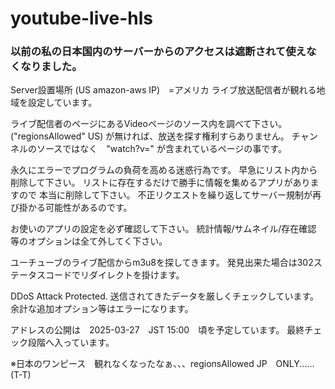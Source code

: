 # youtube-live-hls

### 以前の私の日本国内のサーバーからのアクセスは遮断されて使えなくなりました。

Server設置場所 (US amazon-aws IP)　=アメリカ
ライブ放送配信者が観れる地域を設定しています。

ライブ配信者のページにあるVideoページのソース内を調べて下さい。("regionsAllowed" US) が無ければ、放送を探す権利すらありません。
チャンネルのソースではなく　"watch?v=" が含まれているページの事です。

永久にエラーでプログラムの負荷を高める迷惑行為です。
早急にリスト内から削除して下さい。
リストに存在するだけで勝手に情報を集めるアプリがありますので
本当に削除して下さい。
不正リクエストを繰り返してサーバー規制が再び掛かる可能性があるのです。

お使いのアプリの設定を必ず確認して下さい。
統計情報/サムネイル/存在確認　等のオプションは全て外してく下さい。


ユーチューブのライブ配信からm3u8を探してきます。
発見出来た場合は302ステータスコードでリダイレクトを掛けます。

DDoS Attack Protected.
送信されてきたデータを厳しくチェックしています。
余計な追加オプション等はエラーになります。


アドレスの公開は　2025-03-27　JST 15:00　頃を予定しています。
最終チェック段階へ入っています。

※日本のワンピース　観れなくなったなぁ、、、regionsAllowed JP　ONLY...... (T-T)
